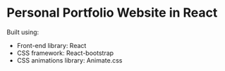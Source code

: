 # Personal Portfolio Website in React

Built using:

- Front-end library: React
- CSS framework: React-bootstrap
- CSS animations library: Animate.css

